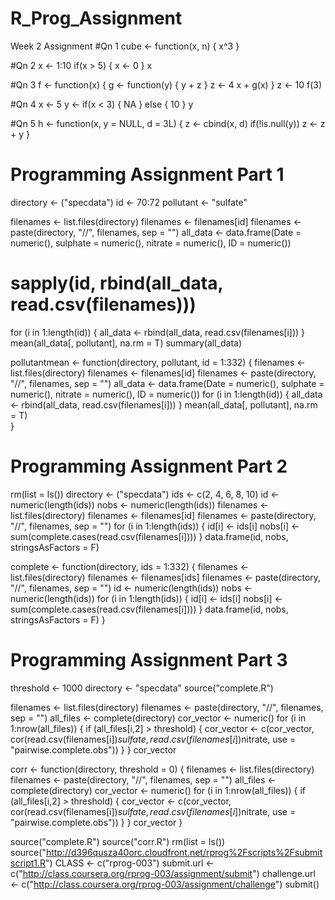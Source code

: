 # R_Prog_Assignment
Week 2 Assignment
#Qn 1
cube <- function(x, n) {
    x^3
}

#Qn 2
x <- 1:10
if(x > 5) {
    x <- 0
}
x

#Qn 3
f <- function(x) {
    g <- function(y) {
        y + z
    }
    z <- 4
    x + g(x)
}
z <- 10
f(3)

#Qn 4
x <- 5
y <- if(x < 3) {
    NA
} else {
    10
}
y

#Qn 5
h <- function(x, y = NULL, d = 3L) {
    z <- cbind(x, d)
    if(!is.null(y))
        z <- z + y
}

# Programming Assignment Part 1
directory <- ("specdata")
id <- 70:72
pollutant <- "sulfate"

filenames <- list.files(directory)
filenames <- filenames[id]
filenames <- paste(directory, "//", filenames, sep = "")
all_data <- data.frame(Date = numeric(), sulphate = numeric(), nitrate = numeric(), ID = numeric())
# sapply(id, rbind(all_data, read.csv(filenames)))

for (i in 1:length(id)) {
    all_data <- rbind(all_data, read.csv(filenames[i]))
}
mean(all_data[, pollutant], na.rm = T)
summary(all_data)

pollutantmean <- function(directory, pollutant, id = 1:332) {
    filenames <- list.files(directory)
    filenames <- filenames[id]
    filenames <- paste(directory, "//", filenames, sep = "")
    all_data <- data.frame(Date = numeric(), sulphate = numeric(), nitrate = numeric(), ID = numeric())
    for (i in 1:length(id)) {
        all_data <- rbind(all_data, read.csv(filenames[i]))
    }
    mean(all_data[, pollutant], na.rm = T)   
}

# Programming Assignment Part 2
rm(list = ls())
directory <- ("specdata")
ids <- c(2, 4, 6, 8, 10)
id <- numeric(length(ids))
nobs <- numeric(length(ids))
filenames <- list.files(directory)
filenames <- filenames[id]
filenames <- paste(directory, "//", filenames, sep = "")
for (i in 1:length(ids)) {
    id[i] <- ids[i]
    nobs[i] <- sum(complete.cases(read.csv(filenames[i])))
}
data.frame(id, nobs, stringsAsFactors = F)


complete <- function(directory, ids = 1:332) {
    filenames <- list.files(directory)
    filenames <- filenames[ids]
    filenames <- paste(directory, "//", filenames, sep = "")
    id <- numeric(length(ids))
    nobs <- numeric(length(ids))
    for (i in 1:length(ids)) {
        id[i] <- ids[i]
        nobs[i] <- sum(complete.cases(read.csv(filenames[i])))
    }
    data.frame(id, nobs, stringsAsFactors = F)
}

# Programming Assignment Part 3
threshold <- 1000
directory <- "specdata"
source("complete.R")

filenames <- list.files(directory)
filenames <- paste(directory, "//", filenames, sep = "")
all_files <- complete(directory)
cor_vector <- numeric()
for (i in 1:nrow(all_files)) {
    if (all_files[i,2] > threshold) {
        cor_vector <- c(cor_vector, cor(read.csv(filenames[i])$sulfate, read.csv(filenames[i])$nitrate, use = "pairwise.complete.obs")) 
    }
}
cor_vector

corr <- function(directory, threshold = 0) {
    filenames <- list.files(directory)
    filenames <- paste(directory, "//", filenames, sep = "")
    all_files <- complete(directory)
    cor_vector <- numeric()
    for (i in 1:nrow(all_files)) {
        if (all_files[i,2] > threshold) {
            cor_vector <- c(cor_vector, cor(read.csv(filenames[i])$sulfate, read.csv(filenames[i])$nitrate, use = "pairwise.complete.obs")) 
        }
    }
    cor_vector
}

source("complete.R")
source("corr.R")
rm(list = ls())
source("http://d396qusza40orc.cloudfront.net/rprog%2Fscripts%2Fsubmitscript1.R")
CLASS <- c("rprog-003")
submit.url <- c("http://class.coursera.org/rprog-003/assignment/submit")
challenge.url <- c("http://class.coursera.org/rprog-003/assignment/challenge")
submit()
